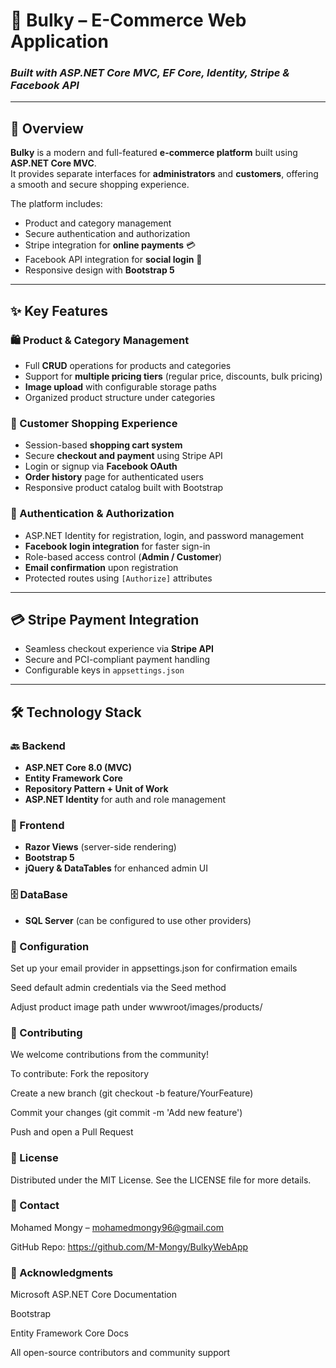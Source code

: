 # 🛒 **Bulky – E-Commerce Web Application**  
### *Built with ASP.NET Core MVC, EF Core, Identity, Stripe & Facebook API*

---

## 🚀 Overview  
**Bulky** is a modern and full-featured **e-commerce platform** built using **ASP.NET Core MVC**.  
It provides separate interfaces for **administrators** and **customers**, offering a smooth and secure shopping experience.  

The platform includes:
- Product and category management  
- Secure authentication and authorization  
- Stripe integration for **online payments** 💳  
- Facebook API integration for **social login** 🔐  
- Responsive design with **Bootstrap 5**

---

## ✨ Key Features  

### 🛍️ Product & Category Management  
- Full **CRUD** operations for products and categories  
- Support for **multiple pricing tiers** (regular price, discounts, bulk pricing)  
- **Image upload** with configurable storage paths  
- Organized product structure under categories  

### 🛒 Customer Shopping Experience  
- Session-based **shopping cart system**  
- Secure **checkout and payment** using Stripe API  
- Login or signup via **Facebook OAuth**  
- **Order history** page for authenticated users  
- Responsive product catalog built with Bootstrap  

### 🔐 Authentication & Authorization  
- ASP.NET Identity for registration, login, and password management  
- **Facebook login integration** for faster sign-in  
- Role-based access control (**Admin / Customer**)  
- **Email confirmation** upon registration  
- Protected routes using `[Authorize]` attributes  

---

## 💳 Stripe Payment Integration  
- Seamless checkout experience via **Stripe API**  
- Secure and PCI-compliant payment handling  
- Configurable keys in `appsettings.json`
  
---

## 🛠️ Technology Stack  

### 🔙 Backend  
- **ASP.NET Core 8.0 (MVC)**  
- **Entity Framework Core**  
- **Repository Pattern + Unit of Work**  
- **ASP.NET Identity** for auth and role management  

### 🎨 Frontend  
- **Razor Views** (server-side rendering)  
- **Bootstrap 5**  
- **jQuery & DataTables** for enhanced admin UI  

### 🗄️ DataBase  
- **SQL Server** (can be configured to use other providers)

### 🔧 Configuration
Set up your email provider in appsettings.json for confirmation emails

Seed default admin credentials via the Seed method

Adjust product image path under wwwroot/images/products/

### 🤝 Contributing
We welcome contributions from the community!

To contribute:
Fork the repository

Create a new branch (git checkout -b feature/YourFeature)

Commit your changes (git commit -m 'Add new feature')

Push and open a Pull Request

### 📄 License
Distributed under the MIT License.
See the LICENSE file for more details.

### 📧 Contact
Mohamed Mongy – mohamedmongy96@gmail.com

GitHub Repo: https://github.com/M-Mongy/BulkyWebApp

### 🙏 Acknowledgments
Microsoft ASP.NET Core Documentation

Bootstrap

Entity Framework Core Docs

All open-source contributors and community support
